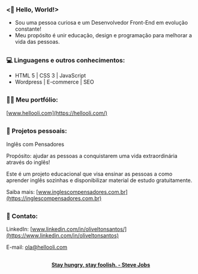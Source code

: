 ### <🖖 Hello, World!>

- Sou uma pessoa curiosa e um Desenvolvedor Front-End em evolução constante!
- Meu propósito é unir educação, design e programação para melhorar a vida das pessoas.

##

### 💻 Linguagens e outros conhecimentos:

- HTML 5 | CSS 3 | JavaScript
- Wordpress |  E-commerce | SEO

##

### 👨‍💻 Meu portfólio:

[www.hellooli.com](https://hellooli.com/)

##

### 🚀 Projetos pessoais:

Inglês com Pensadores

Propósito: ajudar as pessoas a conquistarem uma vida extraordinária através do inglês!

Este é um projeto educacional que visa ensinar as pessoas a como aprender inglês sozinhas e disponibilizar material de estudo gratuitamente.

Saiba mais: [www.inglescompensadores.com.br](https://inglescompensadores.com.br)

##

### 📱 Contato:

LinkedIn: [www.linkedin.com/in/oliveltonsantos/](https://www.linkedin.com/in/oliveltonsantos)

E-mail: 	ola@hellooli.com

##

<div align="center">
<strong> <a href="https://www.youtube.com/watch?v=UF8uR6Z6KLc&ab_channel=Stanford" target="_blank">Stay hungry, stay foolish. - Steve Jobs</a></strong>
</div>
